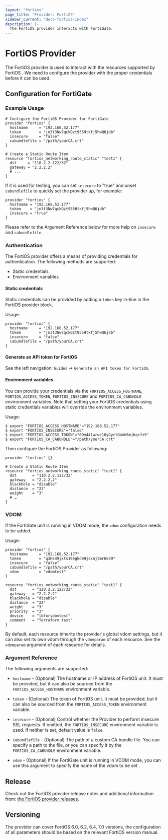 ```yaml
---
layout: "fortios"
page_title: "Provider: FortiOS"
sidebar_current: "docs-fortios-index"
description: |-
  The FortiOS provider interacts with FortiGate.
---
```


# FortiOS Provider

The FortiOS provider is used to interact with the resources supported by FortiOS . We need to configure the provider with the proper credentials before it can be used.

## Configuration for FortiGate

### Example Usage

```hcl
# Configure the FortiOS Provider for FortiGate
provider "fortios" {
  hostname     = "192.168.52.177"
  token        = "jn3t3Nw7qckQzt955Htkfj5hwQ6jdb"
  insecure     = "false"
  cabundlefile = "/path/yourCA.crt"
}

# Create a Static Route Item
resource "fortios_networking_route_static" "test1" {
  dst     = "110.2.2.122/32"
  gateway = "2.2.2.2"
  # ...
}
```

If it is used for testing, you can set `insecure` to "true" and unset `cabundlefile` to quickly set the provider up, for example:

```hcl
provider "fortios" {
  hostname = "192.168.52.177"
  token    = "jn3t3Nw7qckQzt955Htkfj5hwQ6jdb"
  insecure = "true"
}
```

Please refer to the Argument Reference below for more help on `insecure` and `cabundlefile`.

### Authentication

The FortiOS provider offers a means of providing credentials for authentication. The following methods are supported:

- Static credentials
- Environment variables

#### Static credentials

Static credentials can be provided by adding a `token` key in-line in the FortiOS provider block.

Usage:

```hcl
provider "fortios" {
  hostname     = "192.168.52.177"
  token        = "jn3t3Nw7qckQzt955Htkfj5hwQ6jdb"
  insecure     = "false"
  cabundlefile = "/path/yourCA.crt"
}
```

#### Generate an API token for FortiOS

See the left navigation: `Guides` -> `Generate an API token for FortiOS`.

#### Environment variables

You can provide your credentials via the `FORTIOS_ACCESS_HOSTNAME`, `FORTIOS_ACCESS_TOKEN`, `FORTIOS_INSECURE` and `FORTIOS_CA_CABUNDLE` environment variables. Note that setting your FortiOS credentials using static credentials variables will override the environment variables.

Usage:

```shell
$ export "FORTIOS_ACCESS_HOSTNAME"="192.168.52.177"
$ export "FORTIOS_INSECURE"="false"
$ export "FORTIOS_ACCESS_TOKEN"="09m441wrwc10yGyrtQ4nk6mjbqcfz9"
$ export "FORTIOS_CA_CABUNDLE"="/path/yourCA.crt"
```

Then configure the FortiOS Provider as following:

```hcl
provider "fortios" {}

# Create a Static Route Item
resource "fortios_networking_route_static" "test1" {
  dst       = "110.2.2.122/32"
  gateway   = "2.2.2.2"
  blackhole = "disable"
  distance  = "22"
  weight    = "3"
  # …
}
```

### VDOM

If the FortiGate unit is running in VDOM mode, the `vdom` configuration needs to be added.

Usage:

```hcl
provider "fortios" {
  hostname     = "192.168.52.177"
  token        = "q3Hs49jxts195gkd9Hjsxnjtmr6k39"
  insecure     = "false"
  cabundlefile = "/path/yourCA.crt"
  vdom         = "vdomtest"
}

resource "fortios_networking_route_static" "test1" {
  dst       = "120.2.2.122/32"
  gateway   = "2.2.2.2"
  blackhole = "disable"
  distance  = "22"
  weight    = "3"
  priority  = "3"
  device    = "lbforvdomtest"
  comment   = "Terraform test"
}
```

By default, each resource inherits the provider's global vdom settings, but it can also set its own vdom through the `vdomparam` of each resource. See the `vdomparam` argument of each resource for details.


### Argument Reference

The following arguments are supported:

* `hostname` - (Optional) The hostname or IP address of FortiOS unit. It must be provided, but it can also be sourced from the `FORTIOS_ACCESS_HOSTNAME` environment variable.

* `token` - (Optional) The token of FortiOS unit. It must be provided, but it can also be sourced from the `FORTIOS_ACCESS_TOKEN` environment variable.

* `insecure` - (Optional) Control whether the Provider to perform insecure SSL requests. If omitted, the `FORTIOS_INSECURE` environment variable is used. If neither is set, default value is `false`.

* `cabundlefile` - (Optional) The path of a custom CA bundle file. You can specify a path to the file, or you can specify it by the `FORTIOS_CA_CABUNDLE` environment variable.

* `vdom` - (Optional) If the FortiGate unit is running in VDOM mode, you can use this argument to specify the name of the vdom to be set .


## Release
Check out the FortiOS provider release notes and additional information from: [the FortiOS provider releases](https://github.com/poroping/terraform-provider-fortios/releases).

## Versioning

The provider can cover FortiOS 6.0, 6.2, 6.4, 7.0 versions, the configuration of all parameters should be based on the relevant FortiOS version manual.